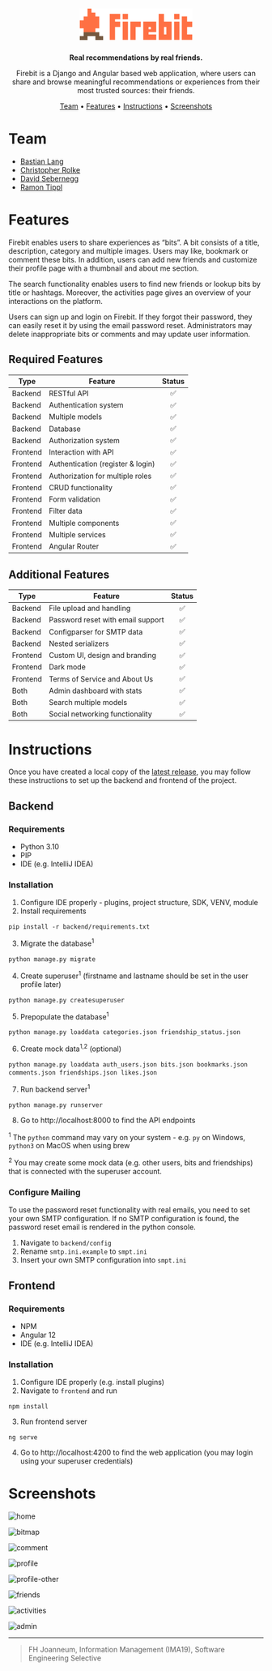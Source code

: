<h1 align="center">
    <img src="frontend/src/assets/firebit-logo-full.svg" height="62px">
</h1>

<p align="center">
<b>Real recommendations by real friends.</b>
</p>

<p align="center">
Firebit is a Django and Angular based web application, where users can share and browse meaningful recommendations or experiences from their most trusted sources: their friends.
</p>

<p align="center">
  <a href="#team">Team</a> •
  <a href="#features">Features</a> •
  <a href="#instructions">Instructions</a> •
  <a href="#screenshots">Screenshots</a>
</p>

# Team

- <a href="https://github.com/xeeija">Bastian Lang</a>
- <a href="https://github.com/rolkef">Christopher Rolke</a>
- <a href="https://github.com/DavidSeb2020">David Sebernegg</a>
- <a href="https://github.com/ramontip">Ramon Tippl</a></b>


# Features

Firebit enables users to share experiences as “bits”. A bit consists of a title, description, category and multiple images. Users may like, bookmark or comment these bits. In addition, users can add new friends and customize their profile page with a thumbnail and about me section. 

The search functionality enables users to find new friends or lookup bits by title or hashtags. Moreover, the activities page gives an overview of your interactions on the platform. 

Users can sign up and login on Firebit. If they forgot their password, they can easily reset it by using the email password reset. Administrators may delete inappropriate bits or comments and may update user information.

## Required Features

| Type                  | Feature                           | Status              |
|-----------------------|-----------------------------------|:-------------------:|
| Backend               | RESTful API                       | :white_check_mark:  |
| Backend               | Authentication system             | :white_check_mark:  |
| Backend               | Multiple models                   | :white_check_mark:  |
| Backend               | Database                          | :white_check_mark:  |
| Backend               | Authorization system              | :white_check_mark:  |
| Frontend              | Interaction with API              | :white_check_mark:  |
| Frontend              | Authentication (register & login) | :white_check_mark:  |
| Frontend              | Authorization for multiple roles  | :white_check_mark:  |
| Frontend              | CRUD functionality                | :white_check_mark:  |
| Frontend              | Form validation                   | :white_check_mark:  |
| Frontend              | Filter data                       | :white_check_mark:  |
| Frontend              | Multiple components               | :white_check_mark:  |
| Frontend              | Multiple services                 | :white_check_mark:  |
| Frontend              | Angular Router                    | :white_check_mark:  |

## Additional Features
| Type                  |              Feature              | Status              |
|-----------------------|-----------------------------------|:-------------------:|
| Backend               | File upload and handling          | :white_check_mark:  |
| Backend               | Password reset with email support | :white_check_mark:  |
| Backend               | Configparser for SMTP data        | :white_check_mark:  |
| Backend               | Nested serializers                | :white_check_mark:  |
| Frontend              | Custom UI, design and branding    | :white_check_mark:  |
| Frontend              | Dark mode                         | :white_check_mark:  |
| Frontend              | Terms of Service and About Us     | :white_check_mark:  |
| Both                  | Admin dashboard with stats        | :white_check_mark:  |
| Both                  | Search multiple models            | :white_check_mark:  |
| Both                  | Social networking functionality   | :white_check_mark:  |

# Instructions

Once you have created a local copy of the [latest release](https://github.com/ramontip/firebit/releases/latest), you may follow these instructions to set up the backend and frontend of the project. 

## Backend

### Requirements

- Python 3.10
- PIP
- IDE (e.g. IntelliJ IDEA)

### Installation

1. Configure IDE properly - plugins, project structure, SDK, VENV, module
2. Install requirements
````
pip install -r backend/requirements.txt
````
3. Migrate the database<sup>1</sup>
````
python manage.py migrate
````
4. Create superuser<sup>1</sup> (firstname and lastname should be set in the user profile later)
````
python manage.py createsuperuser
````
5. Prepopulate the database<sup>1</sup>
````
python manage.py loaddata categories.json friendship_status.json
````
6. Create mock data<sup>1,2</sup> (optional)
````
python manage.py loaddata auth_users.json bits.json bookmarks.json comments.json friendships.json likes.json
````
7. Run backend server<sup>1</sup>
````
python manage.py runserver
````
8. Go to http://localhost:8000 to find the API endpoints

<sup>1</sup> The `python` command may vary on your system - e.g. `py` on Windows, `python3` on MacOS when using brew

<sup>2</sup> You may create some mock data (e.g. other users, bits and friendships) that is connected with the superuser account.

### Configure Mailing

To use the password reset functionality with real emails, you need to set your own SMTP configuration. If no SMTP configuration is found, the password reset email is rendered in the python console.
1. Navigate to `backend/config`
2. Rename `smtp.ini.example` to `smpt.ini`
3. Insert your own SMTP configuration into `smpt.ini`


## Frontend

### Requirements

- NPM
- Angular 12
- IDE (e.g. IntelliJ IDEA)

### Installation

1. Configure IDE properly (e.g. install plugins)
2. Navigate to `frontend` and run
```` 
npm install
````
3. Run frontend server
````
ng serve
````
4. Go to http://localhost:4200 to find the web application (you may login using your superuser credentials)

# Screenshots

![home](https://user-images.githubusercontent.com/50173436/164892814-2cecf317-bb46-45cf-b80a-66c41baf61e1.png)

![bitmap](https://user-images.githubusercontent.com/50173436/164892825-97d9b240-22c0-4076-a7ad-660847a2862e.png)

![comment](https://user-images.githubusercontent.com/50173436/164892837-ad33a5dc-14dd-462f-8b69-ec7c0c30dd75.png)

![profile](https://user-images.githubusercontent.com/50173436/164892838-e2eb2d07-56c1-4cef-a51d-ecd294527258.png)

![profile-other](https://user-images.githubusercontent.com/50173436/164892840-6717be4b-b6ab-4b44-8094-abe123381798.png)

![friends](https://user-images.githubusercontent.com/50173436/164892835-cd9272dc-6959-47a2-9651-792a2034c0ee.png)

![activities](https://user-images.githubusercontent.com/50173436/164892831-a94bc5b8-1531-4111-9fbb-c112f14463b4.png)

![admin](https://user-images.githubusercontent.com/50173436/164892834-99bd81bb-9525-4b69-89d5-67cec4ba3a1b.png)

---
> FH Joanneum, Information Management (IMA19), Software Engineering Selective